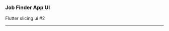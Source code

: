 <section>

  <div>
     <h3>Job Finder App UI</h3>
     <p>Flutter slicing ui #2</p>
     <hr/>
     <br/>
     
  </div>
</section>